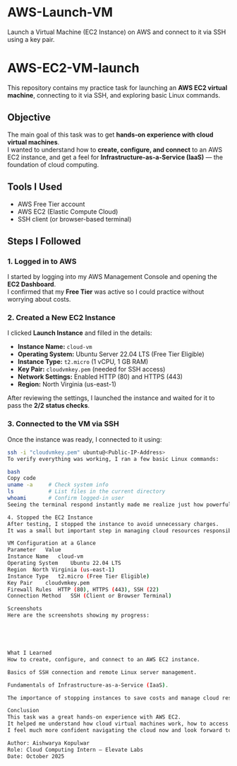 # AWS-Launch-VM
Launch a Virtual Machine (EC2 Instance) on AWS and connect to it via SSH using a key pair.

# AWS-EC2-VM-launch
This repository contains my practice task for launching an **AWS EC2 virtual machine**, connecting to it via SSH, and exploring basic Linux commands.

## Objective
The main goal of this task was to get **hands-on experience with cloud virtual machines**.  
I wanted to understand how to **create, configure, and connect** to an AWS EC2 instance, and get a feel for **Infrastructure-as-a-Service (IaaS)** — the foundation of cloud computing.

## Tools I Used
- AWS Free Tier account  
- AWS EC2 (Elastic Compute Cloud)  
- SSH client (or browser-based terminal)  

## Steps I Followed

### 1. Logged in to AWS
I started by logging into my AWS Management Console and opening the **EC2 Dashboard**.  
I confirmed that my **Free Tier** was active so I could practice without worrying about costs.

### 2. Created a New EC2 Instance
I clicked **Launch Instance** and filled in the details:  
- **Instance Name:** `cloud-vm`  
- **Operating System:** Ubuntu Server 22.04 LTS (Free Tier Eligible)  
- **Instance Type:** `t2.micro` (1 vCPU, 1 GB RAM)  
- **Key Pair:** `cloudvmkey.pem` (needed for SSH access)  
- **Network Settings:** Enabled HTTP (80) and HTTPS (443)  
- **Region:** North Virginia (us-east-1)  

After reviewing the settings, I launched the instance and waited for it to pass the **2/2 status checks**.

### 3. Connected to the VM via SSH
Once the instance was ready, I connected to it using:

```bash
ssh -i "cloudvmkey.pem" ubuntu@<Public-IP-Address>
To verify everything was working, I ran a few basic Linux commands:

bash
Copy code
uname -a     # Check system info
ls           # List files in the current directory
whoami       # Confirm logged-in user
Seeing the terminal respond instantly made me realize just how powerful cloud computing is — I was literally controlling a remote server from my laptop!

4. Stopped the EC2 Instance
After testing, I stopped the instance to avoid unnecessary charges.
It was a small but important step in managing cloud resources responsibly.

VM Configuration at a Glance
Parameter	Value
Instance Name	cloud-vm
Operating System	Ubuntu 22.04 LTS
Region	North Virginia (us-east-1)
Instance Type	t2.micro (Free Tier Eligible)
Key Pair	cloudvmkey.pem
Firewall Rules	HTTP (80), HTTPS (443), SSH (22)
Connection Method	SSH (Client or Browser Terminal)

Screenshots
Here are the screenshots showing my progress:





What I Learned
How to create, configure, and connect to an AWS EC2 instance.

Basics of SSH connection and remote Linux server management.

Fundamentals of Infrastructure-as-a-Service (IaaS).

The importance of stopping instances to save costs and manage cloud resources effectively.

Conclusion
This task was a great hands-on experience with AWS EC2.
It helped me understand how cloud virtual machines work, how to access them remotely, and how to manage resources efficiently.
I feel much more confident navigating the cloud now and look forward to exploring more advanced cloud services in the future.

Author: Aishwarya Kopulwar
Role: Cloud Computing Intern — Elevate Labs
Date: October 2025
